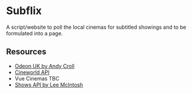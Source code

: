 # Subflix
A script/website to poll the local cinemas for subtitled showings and to be formulated into a page.

## Resources
- [Odeon UK by Andy Croll](https://github.com/andycroll/odeon_uk)
- [Cineworld API](https://www2.cineworld.co.uk/developer/api/cinemas)
- Vue Cinemas TBC
- [Shows API by Lee McIntosh](http://www.showsapi.com/api-documentation)
